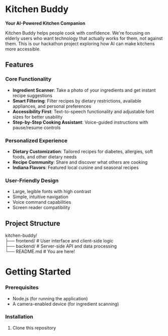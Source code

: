 # Kitchen Buddy

**Your AI-Powered Kitchen Companion**

Kitchen Buddy helps people cook with confidence. We're focusing on elderly users who want technology that actually works for them, not against them. This is our hackathon project exploring how AI can make kitchens more accessible.

## Features

### Core Functionality
- **Ingredient Scanner**: Take a photo of your ingredients and get instant recipe suggestions
- **Smart Filtering**: Filter recipes by dietary restrictions, available appliances, and personal preferences
- **Accessibility First**: Text-to-speech functionality and adjustable font sizes for better usability
- **Step-by-Step Cooking Assistant**: Voice-guided instructions with pause/resume controls

### Personalized Experience
- **Dietary Customization**: Tailored recipes for diabetes, allergies, soft foods, and other dietary needs
- **Recipe Community**: Share and discover what others are cooking
- **Indiana Flavors**: Featured local cuisine and seasonal recipes

### User-Friendly Design
- Large, legible fonts with high contrast
- Simple, intuitive navigation
- Voice command capabilities
- Screen reader compatibility

## Project Structure
kitchen-buddy/
<br>├── frontend/          # User interface and client-side logic
<br>├── backend/           # Server-side API and data processing
<br>└── README.md         # You are here!

# Getting Started
### Prerequisites
- Node.js (for running the application)
- A camera-enabled device (for ingredient scanning)

### Installation
1. Clone this repository

   

